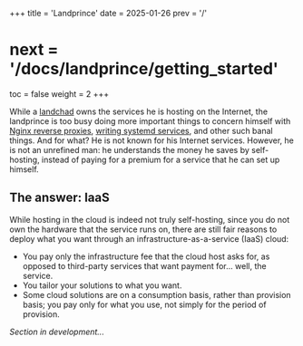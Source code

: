 +++
title = 'Landprince'
date = 2025-01-26
prev = '/'
# next = '/docs/landprince/getting_started'
toc = false
weight = 2
+++

While a [landchad](/docs/landchad) owns the services he is hosting on the
Internet, the landprince is too busy doing more important things to concern
himself with [Nginx reverse
proxies](/docs/landchad/gitea/#setting-up-a-nginx-reverse-proxy), [writing
systemd
services](/docs/landchad/ergo/#surviving-restarts-with-a-systemd-service), and
other such banal things. And for what? He is not known for his Internet
services. However, he is not an unrefined man: he understands the money he
saves by self-hosting, instead of paying for a premium for a service that he
can set up himself.

## The answer: IaaS

While hosting in the cloud is indeed not truly self-hosting, since you do not
own the hardware that the service runs on, there are still fair reasons to
deploy what you want through an infrastructure-as-a-service (IaaS) cloud:

- You pay only the infrastructure fee that the cloud host asks for, as opposed
to third-party services that want payment for... well, the service.
- You tailor your solutions to what you want.
- Some cloud solutions are on a consumption basis, rather than provision basis;
you pay only for what you use, not simply for the period of provision.

*Section in development...*
